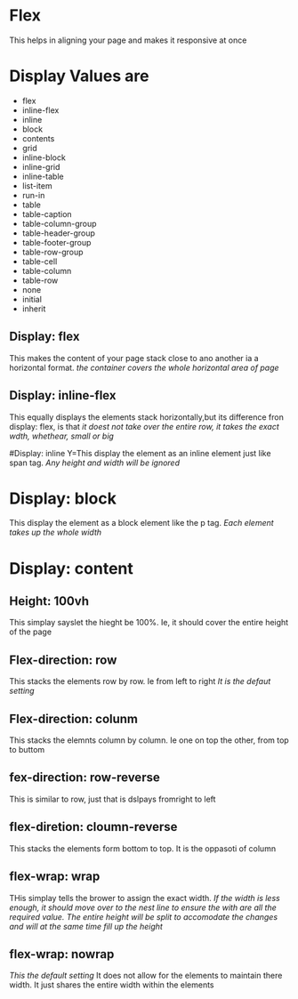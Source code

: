 

# Flex
This helps in aligning your page and makes it responsive at once

# Display Values are
* flex
* inline-flex 
* inline 
* block
* contents
* grid
* inline-block
* inline-grid
* inline-table 
* list-item 
* run-in
* table 
* table-caption
* table-column-group 
* table-header-group 
* table-footer-group
* table-row-group
* table-cell
* table-column
* table-row 
* none 
* initial 
* inherit 

## Display: flex
This makes the content of your page stack close to ano another ia a horizontal format. 
*the container covers the whole horizontal area of page*

## Display: inline-flex
This equally displays the elements stack horizontally,but its difference fron display: flex, is that
*it doest not take over the entire row, it takes the exact wdth, whethear, small or big*

#Display: inline
Y=This display the element as an inline element just like  span tag.
*Any height and width will be ignored*

# Display: block
This display the element as a block element like the p tag.
*Each element takes up the whole width*

# Display: content





















## Height: 100vh
This simplay sayslet the hieght be 100%. Ie, it should cover the entire height of the page

## Flex-direction: row
This  stacks the elements row by row. Ie from left to right
*It is the defaut setting*

## Flex-direction: colunm
This stacks the elemnts column by column. Ie one on top the other, from top to buttom

## fex-direction: row-reverse
This is similar to row, just that is dslpays fromright to left

## flex-diretion: cloumn-reverse
This stacks the elements form bottom to top. It is the oppasoti of column

## flex-wrap: wrap
THis simplay tells the brower to assign the exact width. 
*If the width is less enough, it should move over to the nest line to ensure the with are all the required value.*
*The entire height will be split to accomodate the changes and will at the same time fill up the height*

## flex-wrap: nowrap
*This the default setting*
It does not allow for the elements to maintain there width. It just shares the entire width within the elements
